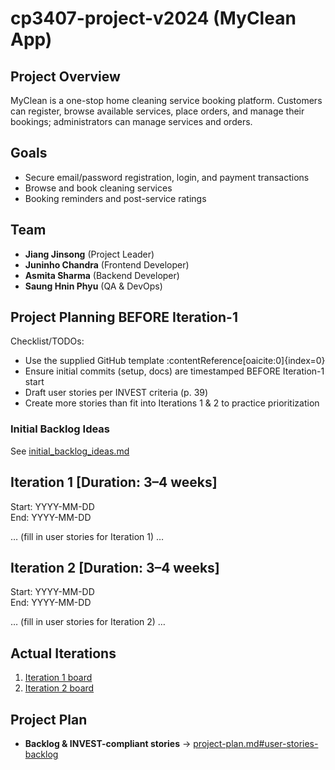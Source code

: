 # cp3407-project-v2024 (MyClean App)

## Project Overview  
MyClean is a one-stop home cleaning service booking platform. Customers can register, browse available services, place orders, and manage their bookings; administrators can manage services and orders.

## Goals  
- Secure email/password registration, login, and payment transactions  
- Browse and book cleaning services  
- Booking reminders and post-service ratings  

## Team  
- **Jiang Jinsong** (Project Leader)  
- **Juninho Chandra** (Frontend Developer)  
- **Asmita Sharma** (Backend Developer)  
- **Saung Hnin Phyu** (QA & DevOps)  

## Project Planning BEFORE Iteration-1  
Checklist/TODOs:  
- Use the supplied GitHub template :contentReference[oaicite:0]{index=0}  
- Ensure initial commits (setup, docs) are timestamped BEFORE Iteration-1 start  
- Draft user stories per INVEST criteria (p. 39)  
- Create more stories than fit into Iterations 1 & 2 to practice prioritization  

### Initial Backlog Ideas  
See [initial_backlog_ideas.md](./initial_backlog_ideas.md)

## Iteration 1 [Duration: 3–4 weeks]  
Start: YYYY-MM-DD  
End:   YYYY-MM-DD  

… (fill in user stories for Iteration 1) …

## Iteration 2 [Duration: 3–4 weeks]  
Start: YYYY-MM-DD  
End:   YYYY-MM-DD  

… (fill in user stories for Iteration 2) …

## Actual Iterations  
1. [Iteration 1 board](./iteration_1.md)  
2. [Iteration 2 board](./iteration_2.md)  

## Project Plan

- **Backlog & INVEST-compliant stories** → [project-plan.md#user-stories-backlog](./project-plan.md#user-stories-backlog)  


